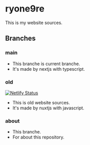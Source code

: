 # ryone9re

This is my website sources.

## Branches

### main

- This branche is current branche.
- It's made by nextjs with typescript.

### old

[![Netlify Status](https://api.netlify.com/api/v1/badges/92bc439a-45f3-4a11-9c2c-4c62414a618a/deploy-status)](https://app.netlify.com/sites/ryone9re/deploys)

- This is old website sources.
- It's made by nuxtjs with javascript.

### about

- This branche.
- For about this repository.
